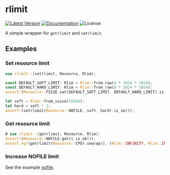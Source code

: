 # rlimit

[![Latest Version]][crates.io]
[![Documentation]][docs.rs] 
![License]

A simple wrapper for `getrlimit` and `setrlimit`.

[crates.io]: https://crates.io/crates/rlimit
[Latest Version]: https://img.shields.io/crates/v/rlimit.svg
[Documentation]: https://docs.rs/rlimit/badge.svg
[docs.rs]: https://docs.rs/rlimit
[License]: https://img.shields.io/crates/l/rlimit.svg

## Examples

### Set resource limit

```rust
use rlimit::{setrlimit, Resource, Rlim};

const DEFAULT_SOFT_LIMIT: Rlim = Rlim::from_raw(4 * 1024 * 1024);
const DEFAULT_HARD_LIMIT: Rlim = Rlim::from_raw(8 * 1024 * 1024);
assert!(Resource::FSIZE.set(DEFAULT_SOFT_LIMIT, DEFAULT_HARD_LIMIT).is_ok());

let soft = Rlim::from_usize(16384);
let hard = soft * 2;
assert!(setrlimit(Resource::NOFILE, soft, hard).is_ok());
```

### Get resource limit

```rust
# use rlimit::{getrlimit, Resource, Rlim};
assert!(Resource::NOFILE.get().is_ok());
assert_eq!(getrlimit(Resource::CPU).unwrap(), (Rlim::INFINITY, Rlim::INFINITY));
```

### Increase NOFILE limit

See the example [nofile](https://github.com/Nugine/rlimit/tree/v0.5.0/examples/nofile.rs).
